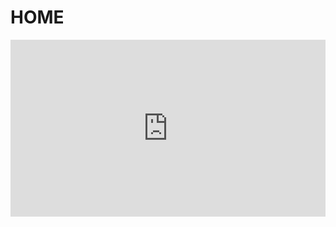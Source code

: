 # HOME
<div style="position: relative; padding-bottom: 56.25%; height: 0; overflow: hidden; max-width: 100%; height: auto;">
    <iframe src="https://www.youtube.com/embed/ZRdrHdhlw7g" frameborder="0" allowfullscreen style="position: absolute; top: 0; left: 0; width: 100%; height: 100%;"></iframe>
</div>
</br>
